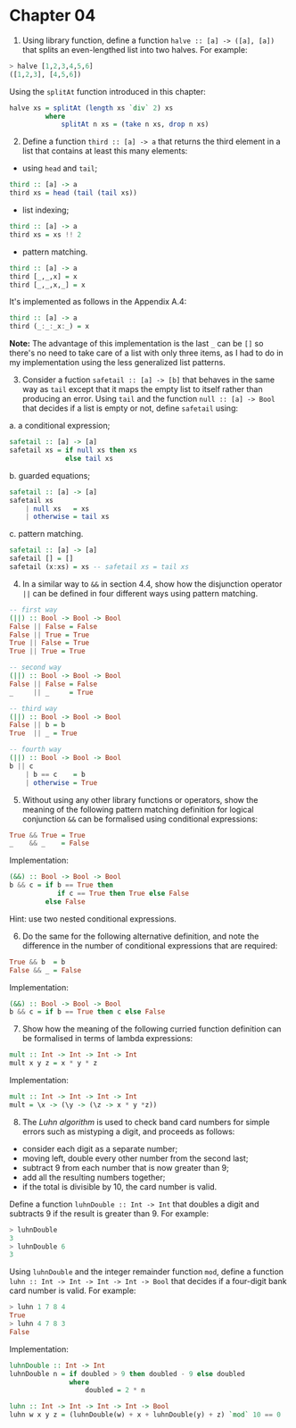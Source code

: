 # Chapter 04

1. Using library function, define a function `halve :: [a] -> ([a], [a])` that
   splits an even-lengthed list into two halves. For example:

```haskell
> halve [1,2,3,4,5,6]
([1,2,3], [4,5,6])
```

Using the `splitAt` function introduced in this chapter:

```haskell
halve xs = splitAt (length xs `div` 2) xs
         where
             splitAt n xs = (take n xs, drop n xs)
```

2. Define a function `third :: [a] -> a` that returns the third element in a
   list that contains at least this many elements:

* using `head` and `tail`;
```haskell
third :: [a] -> a
third xs = head (tail (tail xs))
```

* list indexing;
```haskell
third :: [a] -> a
third xs = xs !! 2
```

* pattern matching.
```haskell
third :: [a] -> a
third [_,_,x] = x
third [_,_,x,_] = x
```

It's implemented as follows in the Appendix A.4:

```haskell
third :: [a] -> a
third (_:_:_x:_) = x
```

**Note:** The advantage of this implementation is the last `_` can be `[]` so
there's no need to take care of a list with only three items, as I had to do in
my implementation using the less generalized list patterns.

3. Consider a fuction `safetail :: [a] -> [b]` that behaves in the same way as
   `tail` except that it maps the empty list to itself rather than producing an
   error. Using `tail` and the function `null :: [a] -> Bool` that decides if a
   list is empty or not, define `safetail` using:

a. a conditional expression;
```haskell
safetail :: [a] -> [a]
safetail xs = if null xs then xs
              else tail xs
```

b. guarded equations;
```haskell
safetail :: [a] -> [a]
safetail xs
    | null xs   = xs
    | otherwise = tail xs
```

c. pattern matching.
```haskell
safetail :: [a] -> [a]
safetail [] = []
safetail (x:xs) = xs -- safetail xs = tail xs
```

4. In a similar way to `&&` in section 4.4, show how the disjunction operator
   `||` can be defined in four different ways using pattern matching.

```haskell
-- first way
(||) :: Bool -> Bool -> Bool
False || False = False
False || True = True
True || False = True
True || True = True

-- second way
(||) :: Bool -> Bool -> Bool
False || False = False
_     || _     = True

-- third way
(||) :: Bool -> Bool -> Bool
False || b = b
True  || _ = True

-- fourth way
(||) :: Bool -> Bool -> Bool
b || c
    | b == c    = b
    | otherwise = True 
```

5. Without using any other library functions or operators, show the meaning of
   the following pattern matching definition for logical conjunction `&&` can be
   formalised using conditional expressions:

```haskell
True && True = True
_    && _    = False
```

Implementation:

```haskell
(&&) :: Bool -> Bool -> Bool
b && c = if b == True then
            if c == True then True else False
         else False
```

Hint: use two nested conditional expressions.

6. Do the same for the following alternative definition, and note the difference
   in the number of conditional expressions that are required:

```haskell
True && b  = b
False && _ = False
```

Implementation:

```haskell
(&&) :: Bool -> Bool -> Bool
b && c = if b == True then c else False
```

7. Show how the meaning of the following curried function definition can be
   formalised in terms of lambda expressions:

```haskell
mult :: Int -> Int -> Int -> Int
mult x y z = x * y * z
```

Implementation:

```haskell
mult :: Int -> Int -> Int -> Int
mult = \x -> (\y -> (\z -> x * y *z))
```

8. The *Luhn algorithm* is used to check band card numbers for simple errors
   such as mistyping a digit, and proceeds as follows:

* consider each digit as a separate number;
* moving left, double every other number from the second last;
* subtract 9 from each number that is now greater than 9;
* add all the resulting numbers together;
* if the total is divisible by 10, the card number is valid.

Define a function `luhnDouble :: Int -> Int` that doubles a digit and subtracts
9 if the result is greater than 9. For example:

```haskell
> luhnDouble
3
> luhnDouble 6
3
``` 

Using `luhnDouble` and the integer remainder function `mod`, define a function
`luhn :: Int -> Int -> Int -> Int -> Bool` that decides if a four-digit bank
card number is valid. For example:

```haskell
> luhn 1 7 8 4
True
> luhn 4 7 8 3
False
```

Implementation:

```haskell
luhnDouble :: Int -> Int
luhnDouble n = if doubled > 9 then doubled - 9 else doubled
               where
                   doubled = 2 * n

luhn :: Int -> Int -> Int -> Int -> Bool
luhn w x y z = (luhnDouble(w) + x + luhnDouble(y) + z) `mod` 10 == 0 
```
